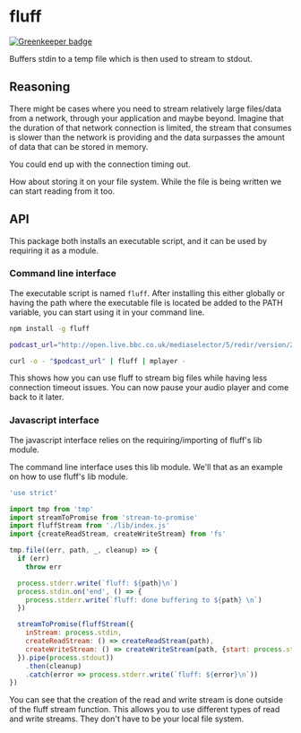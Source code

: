 # fluff

[![Greenkeeper badge](https://badges.greenkeeper.io/bas080/fluffer.svg)](https://greenkeeper.io/)

Buffers stdin to a temp file which is then used to stream to stdout.

## Reasoning

There might be cases where you need to stream relatively large files/data from
a network, through your application and maybe beyond. Imagine that the duration
of that network connection is limited, the stream that consumes is slower than
the network is providing and the data surpasses the amount of data that can be
stored in memory.

You could end up with the connection timing out.

How about storing it on your file system. While the file is being written we
can start reading from it too.

## API

This package both installs an executable script, and it can be used by
requiring it as a module.

### Command line interface

The executable script is named `fluff`. After installing this either globally
or having the path where the executable file is located be added to the PATH
variable, you can start using it in your command line.

```sh
npm install -g fluff

podcast_url="http://open.live.bbc.co.uk/mediaselector/5/redir/version/2.0/mediaset/audio-nondrm-download-low/proto/http/vpid/p068rfy7.mp3"

curl -o - "$podcast_url" | fluff | mplayer -
```

This shows how you can use fluff to stream big files while having less
connection timeout issues. You can now pause your audio player and come back to
it later.

### Javascript interface

The javascript interface relies on the requiring/importing of fluff's lib
module.

The command line interface uses this lib module. We'll that as an example on
how to use fluff's lib module.

```js
'use strict'

import tmp from 'tmp'
import streamToPromise from 'stream-to-promise'
import fluffStream from './lib/index.js'
import {createReadStream, createWriteStream} from 'fs'

tmp.file((err, path, _, cleanup) => {
  if (err)
    throw err

  process.stderr.write(`fluff: ${path}\n`)
  process.stdin.on('end', () => {
    process.stderr.write(`fluff: done buffering to ${path} \n`)
  })

  streamToPromise(fluffStream({
    inStream: process.stdin,
    createReadStream: () => createReadStream(path),
    createWriteStream: () => createWriteStream(path, {start: process.stdout.bytesWritten})
  }).pipe(process.stdout))
    .then(cleanup)
    .catch(error => process.stderr.write(`fluff: ${error}\n`))
})
```

You can see that the creation of the read and write stream is done outside of
the fluff stream function. This allows you to use different types of read and
write streams. They don't have to be your local file system.

